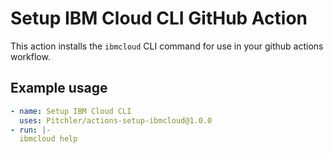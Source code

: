 # Setup IBM Cloud CLI GitHub Action

This action installs the `ibmcloud` CLI command for use in your github actions workflow.

## Example usage

```yaml
- name: Setup IBM Cloud CLI
  uses: Pitchler/actions-setup-ibmcloud@1.0.0
- run: |-
  ibmcloud help
```
